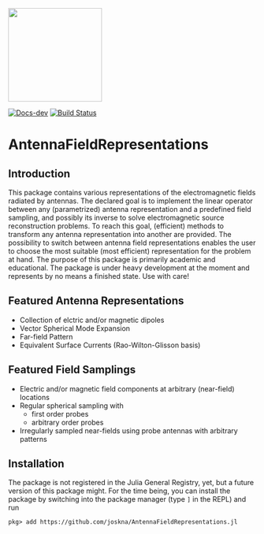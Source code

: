 <picture>
  <source media="(prefers-color-scheme: dark)" srcset="docs/src/assets/logo-dark.svg" height="190">
  <source media="(prefers-color-scheme: light)" srcset="docs/src/assets/logo.svg" height="190">
  <img alt="" src="" height="190">
</picture>

[![Docs-dev](https://img.shields.io/badge/docs-dev-blue.svg)](https://joskna.github.io/AntennaFieldRepresentations.jl/dev/)
[![Build Status](https://github.com/joskna/AntennFieldRepresentations.jl/actions/workflows/CI.yml/badge.svg?branch=main)](https://github.com/joskna/AntennaFieldRepresentations.jl/actions/workflows/CI.yml?query=branch%3Amain)

# AntennaFieldRepresentations

## Introduction
This package contains various representations of the electromagnetic fields radiated by antennas.
The declared goal is to implement the linear operator between any (parametrized) antenna representation and a predefined field sampling, and possibly its inverse to solve electromagnetic source reconstruction problems. 
To reach this goal, (efficient) methods to transform any antenna representation into another are provided. 
The possibility to switch between antenna field representations enables the user to choose the most suitable (most efficient) representation for the problem at hand.
The purpose of this package is primarily academic and educational. 
The package is under heavy development at the moment and represents by no means a finished state. Use with care!

## Featured Antenna Representations
- Collection of elctric and/or magnetic dipoles
- Vector Spherical Mode Expansion
- Far-field Pattern
- Equivalent Surface Currents (Rao-Wilton-Glisson basis)

## Featured Field Samplings
- Electric and/or magnetic field components at arbitrary (near-field) locations
- Regular spherical sampling with
  - first order probes
  - arbitrary order probes
- Irregularly sampled near-fields using probe antennas with arbitrary patterns

## Installation
The package is not registered in the Julia General Registry, yet, but a future version of this package might.
For the time being, you can install the package by switching into the package manager (type `]` in the REPL) and run
```
pkg> add https://github.com/joskna/AntennaFieldRepresentations.jl
```

